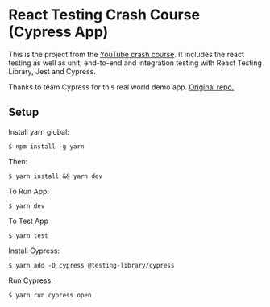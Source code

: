 # React Testing Crash Course (Cypress App)

This is the project from the [YouTube crash course](https://www.youtube.com/watch?v=OVNjsIto9xM). It includes the react testing as well as unit, end-to-end and integration testing with React Testing Library, Jest and Cypress.

Thanks to team Cypress for this real world demo app.
<a href="https://github.com/cypress-io/cypress-realworld-app">Original repo.</a>

## Setup

Install yarn global:

```
$ npm install -g yarn
```

Then:

```
$ yarn install && yarn dev
```

To Run App:

```
$ yarn dev
```

To Test App

```
$ yarn test
```

Install Cypress:

```
$ yarn add -D cypress @testing-library/cypress
```

Run Cypress:

```
$ yarn run cypress open
```
